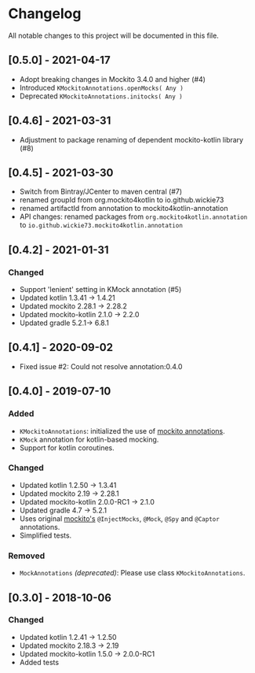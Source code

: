 # Changelog
All notable changes to this project will be documented in this file.

## [0.5.0] - 2021-04-17
* Adopt breaking changes in Mockito 3.4.0 and higher (#4)
* Introduced `KMockitoAnnotations.openMocks( Any )`
* Deprecated `KMockitoAnnotations.initocks( Any )`

## [0.4.6] - 2021-03-31
* Adjustment to package renaming of dependent mockito-kotlin library (#8)

## [0.4.5] - 2021-03-30
* Switch from Bintray/JCenter to maven central (#7)
* renamed groupId from org.mockito4kotlin to io.github.wickie73
* renamed artifactId from annotation to mockito4kotlin-annotation
* API changes: renamed packages from `org.mockito4kotlin.annotation` to `io.github.wickie73.mockito4kotlin.annotation`

## [0.4.2] - 2021-01-31
### Changed
* Support 'lenient' setting in KMock annotation (#5)
* Updated kotlin 1.3.41 -> 1.4.21
* Updated mockito 2.28.1 -> 2.28.2
* Updated mockito-kotlin 2.1.0 -> 2.2.0
* Updated gradle 5.2.1-> 6.8.1

## [0.4.1] - 2020-09-02
* Fixed issue #2: Could not resolve annotation:0.4.0

## [0.4.0] - 2019-07-10
### Added
* `KMockitoAnnotations`: initialized the use of [mockito annotations](https://static.javadoc.io/org.mockito/mockito-core/2.28.1/org/mockito/MockitoAnnotations.html).
* `KMock` annotation for kotlin-based mocking.
* Support for kotlin coroutines.

### Changed
* Updated kotlin 1.2.50 -> 1.3.41
* Updated mockito 2.19 -> 2.28.1
* Updated mockito-kotlin 2.0.0-RC1 -> 2.1.0
* Updated gradle 4.7 -> 5.2.1
* Uses original [mockito's](https://static.javadoc.io/org.mockito/mockito-core/2.28.1/org/mockito/Mockito.html) `@InjectMocks`, `@Mock`, `@Spy` and `@Captor` annotations.
* Simplified tests.

### Removed
* `MockAnnotations` _(deprecated)_: Please use class `KMockitoAnnotations`.

## [0.3.0] - 2018-10-06
### Changed
* Updated kotlin 1.2.41 -> 1.2.50
* Updated mockito 2.18.3 -> 2.19
* Updated mockito-kotlin 1.5.0 -> 2.0.0-RC1
* Added tests
